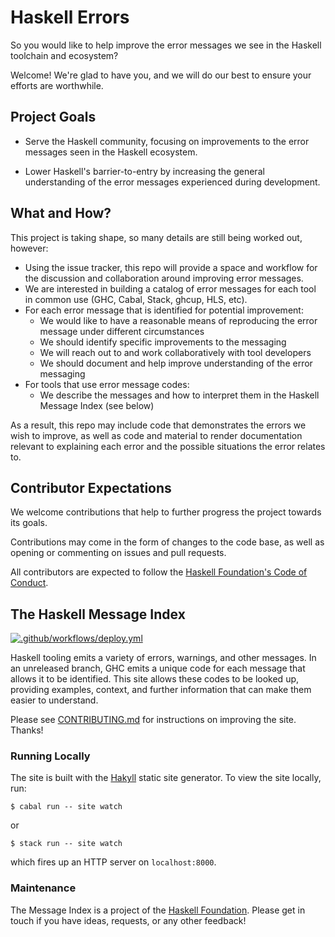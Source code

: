 # Haskell Errors

So you would like to help improve the error messages we see in the Haskell toolchain and ecosystem?

Welcome! We're glad to have you, and we will do our best to ensure your efforts are worthwhile.

## Project Goals

* Serve the Haskell community, focusing on improvements to the error messages seen in the Haskell ecosystem.

* Lower Haskell's barrier-to-entry by increasing the general understanding of the error messages experienced during development.


## What and How?

This project is taking shape, so many details are still being worked out, however:

* Using the issue tracker, this repo will provide a space and workflow for the discussion and collaboration around improving error messages.
* We are interested in building a catalog of error messages for each tool in common use (GHC, Cabal, Stack, ghcup, HLS, etc).
* For each error message that is identified for potential improvement:
  * We would like to have a reasonable means of reproducing the error message under different circumstances
  * We should identify specific improvements to the messaging
  * We will reach out to and work collaboratively with tool developers
  * We should document and help improve understanding of the error messaging
* For tools that use error message codes:
  * We describe the messages and how to interpret them in the Haskell Message Index (see below)

As a result, this repo may include code that demonstrates the errors we wish to improve, as well as code and material to render documentation relevant to explaining each error and the possible situations the error relates to.


## Contributor Expectations

We welcome contributions that help to further progress the project towards its goals.

Contributions may come in the form of changes to the code base, as well as opening or commenting on issues and pull requests.

All contributors are expected to follow the [Haskell Foundation's Code of Conduct](https://haskell.foundation/guidelines-for-respectful-communication/).

## The Haskell Message Index
[![.github/workflows/deploy.yml](https://github.com/haskell/error-messages/actions/workflows/deploy.yml/badge.svg?branch=main)](https://github.com/haskell/error-messages/actions/workflows/deploy.yml)

Haskell tooling emits a variety of errors, warnings, and other messages. In an unreleased branch, GHC emits a unique code for each message that allows it to be identified. This site allows these codes to be looked up, providing examples, context, and further information that can make them easier to understand.

Please see [CONTRIBUTING.md](./CONTRIBUTING.md) for instructions on improving the site. Thanks!

### Running Locally

The site is built with the [Hakyll](https://jaspervdj.be/hakyll/) static site generator. To view the site locally, run:
```
$ cabal run -- site watch
```
or
```
$ stack run -- site watch
```
which fires up an HTTP server on `localhost:8000`.

### Maintenance

The Message Index is a project of the [Haskell Foundation](http://haskell.foundation). Please get in touch if you have ideas, requests, or any other feedback!
